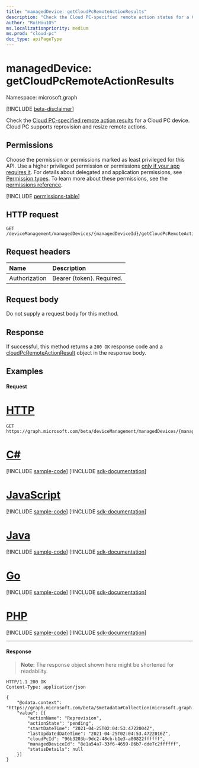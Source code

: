```yaml
---
title: "managedDevice: getCloudPcRemoteActionResults"
description: "Check the Cloud PC-specified remote action status for a Cloud PC device."
author: "RuiHou105"
ms.localizationpriority: medium
ms.prod: "cloud-pc"
doc_type: apiPageType
---
```


# managedDevice: getCloudPcRemoteActionResults

Namespace: microsoft.graph

[!INCLUDE [beta-disclaimer](../../includes/beta-disclaimer.md)]

Check the [Cloud PC-specified remote action results](../resources/cloudpcremoteactionresult.md) for a Cloud PC device. Cloud PC supports reprovision and resize remote actions.

## Permissions

Choose the permission or permissions marked as least privileged for this API. Use a higher privileged permission or permissions [only if your app requires it](/graph/permissions-overview#best-practices-for-using-microsoft-graph-permissions). For details about delegated and application permissions, see [Permission types](/graph/permissions-overview#permission-types). To learn more about these permissions, see the [permissions reference](/graph/permissions-reference).

<!-- { "blockType": "permissions", "name": "manageddevice_getcloudpcremoteactionresults" } -->
[!INCLUDE [permissions-table](../includes/permissions/manageddevice-getcloudpcremoteactionresults-permissions.md)]

## HTTP request

<!-- {
  "blockType": "ignored"
}
-->

``` http
GET /deviceManagement/managedDevices/{managedDeviceId}/getCloudPcRemoteActionResults
```

## Request headers

| Name          | Description               |
| :------------ | :------------------------ |
| Authorization | Bearer {token}. Required. |

## Request body

Do not supply a request body for this method.

## Response

If successful, this method returns a `200 OK` response code and a [cloudPcRemoteActionResult](../resources/cloudpcremoteactionresult.md) object in the response body.

## Examples

#### Request


# [HTTP](#tab/http)
<!-- {
  "blockType": "request",
  "name": "managedDevice_getCloudPcRemoteActionResults"
}
-->

``` http
GET https://graph.microsoft.com/beta/deviceManagement/managedDevices/{managedDeviceId}/getCloudPcRemoteActionResults
```

# [C#](#tab/csharp)
[!INCLUDE [sample-code](../includes/snippets/csharp/manageddevice-getcloudpcremoteactionresults-csharp-snippets.md)]
[!INCLUDE [sdk-documentation](../includes/snippets/snippets-sdk-documentation-link.md)]

# [JavaScript](#tab/javascript)
[!INCLUDE [sample-code](../includes/snippets/javascript/manageddevice-getcloudpcremoteactionresults-javascript-snippets.md)]
[!INCLUDE [sdk-documentation](../includes/snippets/snippets-sdk-documentation-link.md)]

# [Java](#tab/java)
[!INCLUDE [sample-code](../includes/snippets/java/manageddevice-getcloudpcremoteactionresults-java-snippets.md)]
[!INCLUDE [sdk-documentation](../includes/snippets/snippets-sdk-documentation-link.md)]

# [Go](#tab/go)
[!INCLUDE [sample-code](../includes/snippets/go/manageddevice-getcloudpcremoteactionresults-go-snippets.md)]
[!INCLUDE [sdk-documentation](../includes/snippets/snippets-sdk-documentation-link.md)]

# [PHP](#tab/php)
[!INCLUDE [sample-code](../includes/snippets/php/manageddevice-getcloudpcremoteactionresults-php-snippets.md)]
[!INCLUDE [sdk-documentation](../includes/snippets/snippets-sdk-documentation-link.md)]

---

#### Response

> **Note:** The response object shown here might be shortened for readability.

<!-- {
  "blockType": "response",
  "truncated": true,
  "@odata.type": "microsoft.graph.cloudPcRemoteActionResult"
}
-->

``` http
HTTP/1.1 200 OK
Content-Type: application/json

{
    "@odata.context": "https://graph.microsoft.com/beta/$metadata#Collection(microsoft.graph.cloudPcRemoteActionResult)",
    "value": [{
        "actionName": "Reprovision",
        "actionState": "pending",
        "startDateTime": "2021-04-25T02:04:53.4722004Z",
        "lastUpdatedDateTime": "2021-04-25T02:04:53.4722016Z",
        "cloudPcId": "96b3203b-9dc2-48cb-b1e3-a80822ffffff",
        "managedDeviceId": "8e1a54a7-33f6-4659-86b7-dde7c2ffffff",
        "statusDetails": null
    }]
}
```
